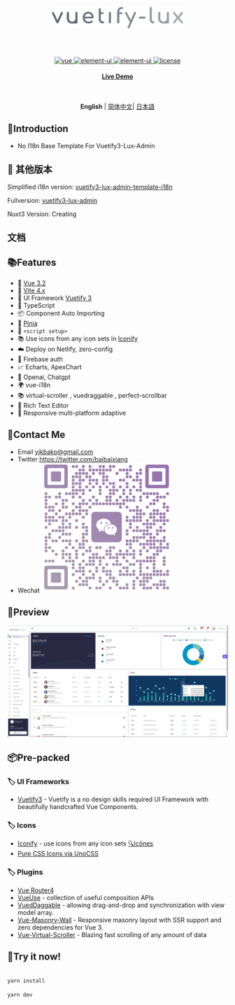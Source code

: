 <br><br>

<p align='center' >
  <img  src='/src/assets/logo_light.svg' alt='Vuetify3' width='300'/>
</p>
<br><br>

<p align="center">
  <a href="https://vuejs.org/">
    <img src="https://img.shields.io/badge/vue-v3.2.47-brightgreen.svg" alt="vue">
  </a>
  <a href="https://vuetifyjs.com/">
    <img src="https://img.shields.io/badge/vuetify-v3.1.13-blue.svg" alt="element-ui">
  </a>
    <a href="https://vitejs.dev/">
    <img src="https://img.shields.io/badge/vite-v4.2.1-blueviolet.svg" alt="element-ui">
  </a>
  
  <a href="https://github.com/yangjiakai/vuetify3-admin-template-zh/blob/main/LICENSE">
    <img src="https://img.shields.io/github/license/mashape/apistatus.svg" alt="license">
  </a>
</p>

<h4 align='center'>
<a href="https://lux-zh.netlify.app">Live Demo</a>
</h4>

<br>

<p align='center'>
<b>English</b> | <a href="https://github.com/yangjiakai/vuetify3-lux-admin-template-zh/blob/main/README.zh-CN.md">简体中文</a>| <a href="https://github.com/yangjiakai/vuetify3-admin-template-zh/blob/main/README.jp.md">日本語</a>
</p>

## 📖Introduction

- No I18n Base Template For Vuetify3-Lux-Admin

## 📖 其他版本

Simplified i18n version: <a href="https://github.com/yangjiakai/vuetify3-lux-admin-template-i18n/tree/main">vuetify3-lux-admin-template-i18n</a>

Fullversion: <a href="https://github.com/yangjiakai/lux-admin-vuetify3/tree/main">vuetify3-lux-admin</a>

Nuxt3 Version: Creating

## 文档

## 📚Features

- 📖 [Vue 3.2](https://github.com/vuejs/core)
- 📖 [Vite 4.x](https://github.com/vitejs/vite)
- 📖 UI Framework [Vuetify 3](https://next.vuetifyjs.com/en/)
- 📖 TypeScript
- 📦 Component Auto Importing
- 🍍 [Pinia](https://pinia.vuejs.org/)
- 📔 `<script setup>`
- 📚 Use icons from any icon sets in [Iconify](https://icon-sets.iconify.design/)
- ☁️ Deploy on Netlify, zero-config
- 🔑 Firebase auth
- 📈 Echarts, ApexChart
- 🧭 Openai, Chatgpt
- 🌍 vue-i18n
- 📚 virtual-scroller , vuedraggable , perfect-scrollbar
- 📝 Rich Text Editor
- 📇 Responsive multi-platform adaptive

## 💬Contact Me

- Email <a href="mailto:yjkbako@gmail.com">yjkbako@gmail.com</a>
- Twitter https://twitter.com/baibaixiang
- Wechat <img  src='/src/assets/wechat-qrcode.png'  alt='DashBoard' width='300' />

## 💌Preview

<img  src='/src/assets/previews/DashBoard.png'  alt='DashBoard' />

<br>

## 📦Pre-packed

### 🏷️ UI Frameworks

- [Vuetify3](https://next.vuetifyjs.com/en/) - Vuetify is a no design skills required UI Framework with beautifully handcrafted Vue Components.

### 🏷️ Icons

- [Iconify](https://iconify.design) - use icons from any icon sets [🔍Icônes](https://icones.netlify.app/)
- [Pure CSS Icons via UnoCSS](https://github.com/antfu/unocss/tree/main/packages/preset-icons)

### 🏷️ Plugins

- [Vue Router4](https://router.vuejs.org/)
- [VueUse](https://github.com/antfu/vueuse) - collection of useful composition APIs
- [VuedDaggable](https://github.com/SortableJS/Vue.Draggable) - allowing drag-and-drop and synchronization with view model array.
- [Vue-Masonry-Wall](https://github.com/DerYeger/yeger/tree/main/packages/vue-masonry-wall) - Responsive masonry layout with SSR support and zero dependencies for Vue 3.
- [Vue-Virtual-Scroller](https://github.com/Akryum/vue-virtual-scroller) - Blazing fast scrolling of any amount of data

## 👻Try it now!

```

yarn install

yarn dev
```
